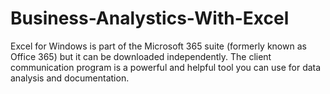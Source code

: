 # Business-Analystics-With-Excel
Excel for Windows is part of the Microsoft 365 suite (formerly known as Office 365) but it can be downloaded independently. The client communication program is a powerful and helpful tool you can use for data analysis and documentation.
